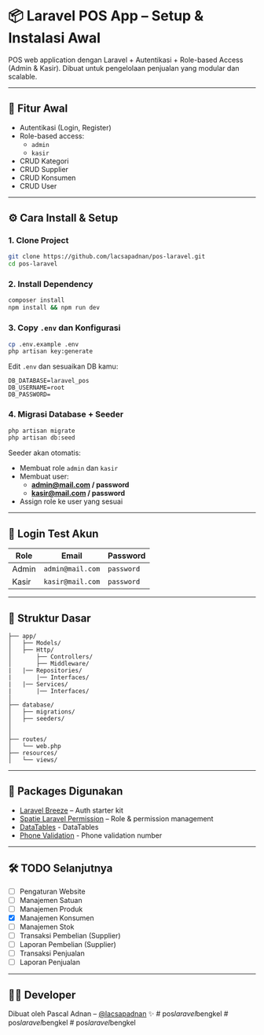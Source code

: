 # 📦 Laravel POS App – Setup & Instalasi Awal

POS web application dengan Laravel + Autentikasi + Role-based Access (Admin & Kasir). Dibuat untuk pengelolaan penjualan yang modular dan scalable.

---

## 🚀 Fitur Awal

-   Autentikasi (Login, Register)
-   Role-based access:
    -   `admin`
    -   `kasir`
-   CRUD Kategori
-   CRUD Supplier
-   CRUD Konsumen
-   CRUD User

---

## ⚙️ Cara Install & Setup

### 1. Clone Project

```bash
git clone https://github.com/lacsapadnan/pos-laravel.git
cd pos-laravel
```

### 2. Install Dependency

```bash
composer install
npm install && npm run dev
```

### 3. Copy `.env` dan Konfigurasi

```bash
cp .env.example .env
php artisan key:generate
```

Edit `.env` dan sesuaikan DB kamu:

```
DB_DATABASE=laravel_pos
DB_USERNAME=root
DB_PASSWORD=
```

### 4. Migrasi Database + Seeder

```bash
php artisan migrate
php artisan db:seed
```

Seeder akan otomatis:

-   Membuat role `admin` dan `kasir`
-   Membuat user:
    -   **admin@mail.com / password**
    -   **kasir@mail.com / password**
-   Assign role ke user yang sesuai

---

## 🔐 Login Test Akun

| Role  | Email            | Password   |
| ----- | ---------------- | ---------- |
| Admin | `admin@mail.com` | `password` |
| Kasir | `kasir@mail.com` | `password` |

---

## 📁 Struktur Dasar

```
├── app/
│   ├── Models/
│   ├── Http/
│       ├── Controllers/
│       ├── Middleware/
|   |── Repositories/
|       |── Interfaces/
|   |── Services/
|       |── Interfaces/
│
├── database/
│   ├── migrations/
│   ├── seeders/
│
│
├── routes/
│   └── web.php
├── resources/
│   └── views/
```

---

## 📌 Packages Digunakan

-   [Laravel Breeze](https://laravel.com/docs/starter-kits#laravel-breeze) – Auth starter kit
-   [Spatie Laravel Permission](https://github.com/spatie/laravel-permission) – Role & permission management
-   [DataTables](https://datatables.net/) - DataTables
-   [Phone Validation](https://github.com/Propaganistas/Laravel-Phone) - Phone validation number

---

## 🛠️ TODO Selanjutnya

-   [ ] Pengaturan Website
-   [ ] Manajemen Satuan
-   [ ] Manajemen Produk
-   [x] Manajemen Konsumen
-   [ ] Manajemen Stok
-   [ ] Transaksi Pembelian (Supplier)
-   [ ] Laporan Pembelian (Supplier)
-   [ ] Transaksi Penjualan
-   [ ] Laporan Penjualan

---

## 🧑‍💻 Developer

Dibuat oleh Pascal Adnan – [@lacsapadnan](https://github.com/lacsapadnan) ✨
#   p o s _ l a r a v e l _ b e n g k e l  
 #   p o s _ l a r a v e l _ b e n g k e l  
 #   p o s _ l a r a v e l _ b e n g k e l  
 